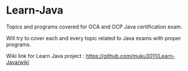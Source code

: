 # Learn-Java
Topics and programs covered for OCA and OCP Java certification exam.

Will try to cover each and every topic related to Java exams with proper programs.

Wiki link for Learn Java project :
https://github.com/muku3011/Learn-Java/wiki